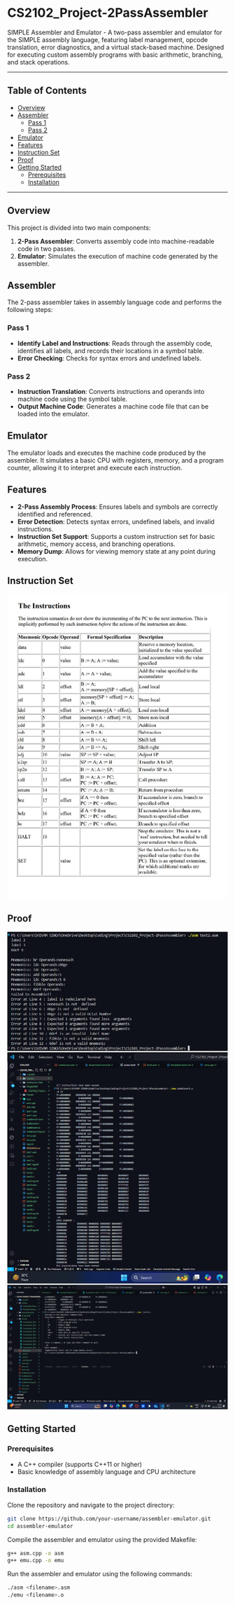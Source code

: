 # CS2102_Project-2PassAssembler
SIMPLE Assembler and Emulator - A two-pass assembler and emulator for the SIMPLE assembly language, featuring label management, opcode translation, error diagnostics, and a virtual stack-based machine. Designed for executing custom assembly programs with basic arithmetic, branching, and stack operations.

---

## Table of Contents
- [Overview](#overview)
- [Assembler](#assembler)
  - [Pass 1](#pass-1)
  - [Pass 2](#pass-2)
- [Emulator](#emulator)
- [Features](#features)
- [Instruction Set](#instruction-set)
- [Proof](#proof)
- [Getting Started](#getting-started)
  - [Prerequisites](#prerequisites)
  - [Installation](#installation)



---

## Overview

This project is divided into two main components:
1. **2-Pass Assembler**: Converts assembly code into machine-readable code in two passes.
2. **Emulator**: Simulates the execution of machine code generated by the assembler.

## Assembler

The 2-pass assembler takes in assembly language code and performs the following steps:

### Pass 1
- **Identify Label and Instructions**: Reads through the assembly code, identifies all labels, and records their locations in a symbol table.
- **Error Checking**: Checks for syntax errors and undefined labels.

### Pass 2
- **Instruction Translation**: Converts instructions and operands into machine code using the symbol table.
- **Output Machine Code**: Generates a machine code file that can be loaded into the emulator.

## Emulator

The emulator loads and executes the machine code produced by the assembler. It simulates a basic CPU with registers, memory, and a program counter, allowing it to interpret and execute each instruction.

## Features
- **2-Pass Assembly Process**: Ensures labels and symbols are correctly identified and referenced.
- **Error Detection**: Detects syntax errors, undefined labels, and invalid instructions.
- **Instruction Set Support**: Supports a custom instruction set for basic arithmetic, memory access, and branching operations.
- **Memory Dump**: Allows for viewing memory state at any point during execution.

## Instruction Set
![Instruction Set Image](./InstructionsSet/InstructionSet.png)

## Proof

![proof](./Proofs/Screenshot%202024-11-05%20223808.png)
![proof](./Proofs/Screenshot%202024-11-07%20121507.png)
![proof](./Proofs/Screenshot%202024-11-09%20150344.png)


## Getting Started

### Prerequisites
- A C++ compiler (supports C++11 or higher)
- Basic knowledge of assembly language and CPU architecture

### Installation
Clone the repository and navigate to the project directory:
```bash
git clone https://github.com/your-username/assembler-emulator.git
cd assembler-emulator
```
Compile the assembler and emulator using the provided Makefile:
```bash
g++ asm.cpp -o asm
g++ emu.cpp -o emu
```
Run the assembler and emulator using the following commands:
```bash
./asm <filename>.asm
./emu <filename>.o
```


